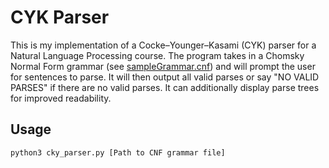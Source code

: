 # CYK Parser

This is my implementation of a Cocke–Younger–Kasami (CYK) parser for a Natural Language Processing course. The program takes in a
Chomsky Normal Form grammar (see [sampleGrammar.cnf](./sampleGrammar.cnf)) and will prompt the user for sentences to parse. It will then output
all valid parses or say "NO VALID PARSES" if there are no valid parses. It can additionally display parse trees for improved readability.

## Usage

`
python3 cky_parser.py [Path to CNF grammar file]
`